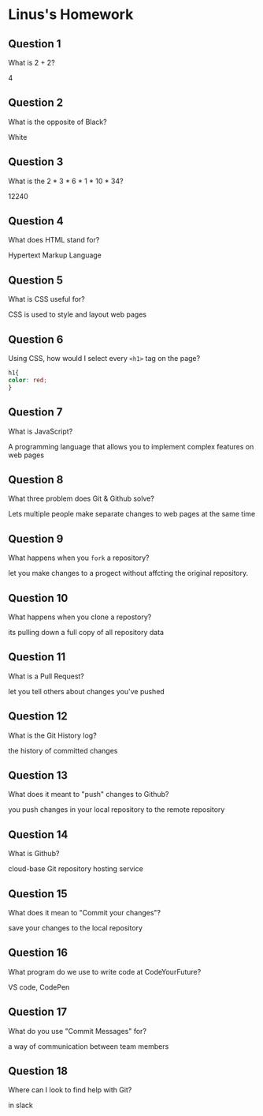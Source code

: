 # Linus's Homework

## Question 1

What is 2 + 2?

4

## Question 2

What is the opposite of Black?

White

## Question 3

What is the  2 * 3 * 6 * 1 * 10 * 34?

12240

## Question 4 

What does HTML stand for?

Hypertext Markup Language

## Question 5

What is CSS useful for?

CSS is used to style and layout web pages

## Question 6

Using CSS, how would I select every `<h1>` tag on the page?

```css
h1{
color: red;
}
```

## Question 7

What is JavaScript?

A programming language that allows you to implement complex features on web pages
## Question 8

What three problem does Git & Github solve?

Lets multiple people make separate changes to web pages at the same time

## Question 9

What happens when you `fork` a repository?

let you make changes to a progect without affcting the original repository.


## Question 10 

What happens when you clone a repostory?

its pulling down a full copy of all repository data

## Question 11

What is a Pull Request?

let you tell others about changes you've pushed

## Question 12

What is the Git History log?

the history of committed changes

## Question 13

What does it meant to "push" changes to Github?

you push changes in your local repository to the remote repository

## Question 14

What is Github?

cloud-base Git repository hosting service

## Question 15

What does it mean to "Commit your changes"?

save your changes to the local repository

## Question 16

What program do we use to write code at CodeYourFuture?

VS code, CodePen

## Question 17

What do you use "Commit Messages" for?

a way of communication between team members

## Question 18

Where can I look to find help with Git?

in slack
